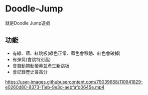 # Doodle-Jump
就是Doodle Jump遊戲
## 功能
* 有綠、藍、紅跳板(綠色正常、藍色會移動、紅色會破掉)
* 有彈簧(會跳特別高)
* 會自動捲動螢幕並產生新跳板
* 會記錄歷史最高分

https://user-images.githubusercontent.com/79039668/110941829-e0260d80-8373-11eb-9e3d-aebfafd0645e.mp4
